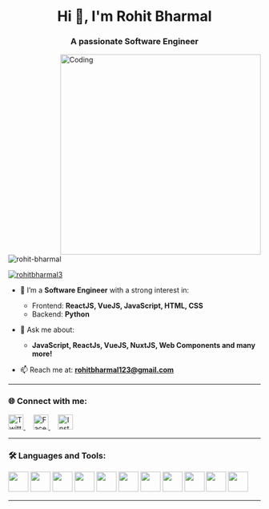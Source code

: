 <h1 align="center">Hi 👋, I'm Rohit Bharmal</h1>
<h3 align="center">A passionate Software Engineer</h3>

<img align="right" alt="Coding" width="400" src="https://miro.medium.com/v2/resize:fit:1400/1*w1BTUZctqyEYJrldIqJXqg.gif" />

<p align="left">
  <img src="https://komarev.com/ghpvc/?username=rohit-bharmal&label=Profile%20views&color=0e75b6&style=flat" alt="rohit-bharmal" />
</p>

<p align="left">
  <a href="https://twitter.com/rohitbharmal3" target="blank">
    <img src="https://img.shields.io/twitter/follow/rohitbharmal3?logo=twitter&style=for-the-badge" alt="rohitbharmal3" />
  </a>
</p>

- 🔭 I’m a **Software Engineer** with a strong interest in:
  - Frontend: **ReactJS, VueJS, JavaScript, HTML, CSS**
  - Backend: **Python**

- 💬 Ask me about:
  - **JavaScript, ReactJs, VueJS, NuxtJS, Web Components and many more!**

- 📫 Reach me at: **rohitbharmal123@gmail.com**

---

### 🌐 Connect with me:
<p align="left">
  <a href="https://twitter.com/rohitbharmal3" target="blank">
    <img src="https://raw.githubusercontent.com/rahuldkjain/github-profile-readme-generator/master/src/images/icons/Social/twitter.svg" alt="Twitter" width="30" height="30" />
  </a>
  &nbsp;&nbsp;&nbsp;
  <a href="https://fb.com/rohit bharmal" target="blank">
    <img src="https://raw.githubusercontent.com/rahuldkjain/github-profile-readme-generator/master/src/images/icons/Social/facebook.svg" alt="Facebook" width="30" height="30" />
  </a>
  &nbsp;&nbsp;&nbsp;
  <a href="https://instagram.com/rohit_bharmal18" target="blank">
    <img src="https://raw.githubusercontent.com/rahuldkjain/github-profile-readme-generator/master/src/images/icons/Social/instagram.svg" alt="Instagram" width="30" height="30" />
  </a>
</p>

---

### 🛠️ Languages and Tools:
<p align="left">
  <img src="https://cdn.jsdelivr.net/gh/devicons/devicon/icons/html5/html5-original.svg" width="40" height="40" />
  <img src="https://cdn.jsdelivr.net/gh/devicons/devicon/icons/css3/css3-original.svg" width="40" height="40" />
  <img src="https://cdn.jsdelivr.net/gh/devicons/devicon/icons/javascript/javascript-original.svg" width="40" height="40" />
  <img src="https://cdn.jsdelivr.net/gh/devicons/devicon/icons/vuejs/vuejs-original.svg" width="40" height="40" />
  <img src="https://cdn.jsdelivr.net/gh/devicons/devicon/icons/python/python-original.svg" width="40" height="40" />
  <img src="https://cdn.jsdelivr.net/gh/devicons/devicon/icons/flask/flask-original.svg" width="40" height="40" />
  <img src="https://cdn.jsdelivr.net/gh/devicons/devicon/icons/git/git-original.svg" width="40" height="40" />
  <img src="https://cdn.jsdelivr.net/gh/devicons/devicon/icons/linux/linux-original.svg" width="40" height="40" />
  <img src="https://cdn.jsdelivr.net/gh/devicons/devicon/icons/mysql/mysql-original.svg" width="40" height="40" />
  <img src="https://cdn.jsdelivr.net/gh/devicons/devicon/icons/pandas/pandas-original.svg" width="40" height="40" />
  <img src="https://cdn.jsdelivr.net/gh/devicons/devicon/icons/bootstrap/bootstrap-original.svg" width="40" height="40" />
</p>

---
